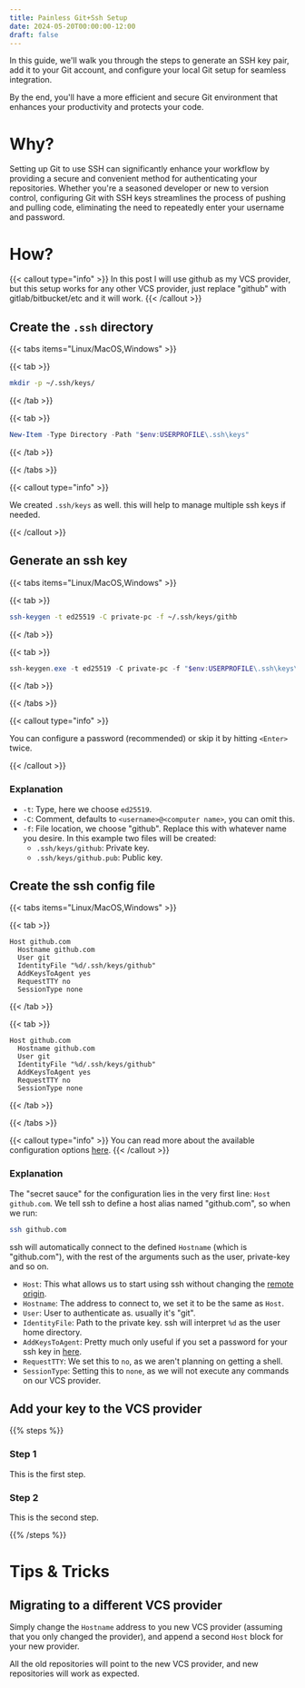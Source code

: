 ```yaml
---
title: Painless Git+Ssh Setup
date: 2024-05-20T00:00:00-12:00
draft: false
---
```


In this guide, we'll walk you through the steps to generate an SSH key pair, add it to your Git account, and configure your local Git setup for seamless integration. 

By the end, you'll have a more efficient and secure Git environment that enhances your productivity and protects your code.

# Why?

Setting up Git to use SSH can significantly enhance your workflow by providing a secure and convenient method for authenticating your repositories. Whether you're a seasoned developer or new to version control, configuring Git with SSH keys streamlines the process of pushing and pulling code, eliminating the need to repeatedly enter your username and password.

# How?

{{< callout type="info" >}}
In this post I will use github as my VCS provider, but this setup works for any other VCS provider, just replace "github" with gitlab/bitbucket/etc and it will work.
{{< /callout >}}

## Create the `.ssh` directory 

{{< tabs items="Linux/MacOS,Windows" >}}

  {{< tab >}}
  ```bash
  mkdir -p ~/.ssh/keys/
  ```
  {{< /tab >}}

  {{< tab >}}
  ```powershell
  New-Item -Type Directory -Path "$env:USERPROFILE\.ssh\keys" 
  ```
  {{< /tab >}}

{{< /tabs >}}

{{< callout type="info" >}}

We created `.ssh/keys` as well. this will help to manage multiple ssh keys if needed.

{{< /callout >}}

## Generate an ssh key
{{< tabs items="Linux/MacOS,Windows" >}}

  {{< tab >}}
  ```bash
  ssh-keygen -t ed25519 -C private-pc -f ~/.ssh/keys/githb
  ```
  {{< /tab >}}

  {{< tab >}}
  ```powershell
  ssh-keygen.exe -t ed25519 -C private-pc -f "$env:USERPROFILE\.ssh\keys\github" 
  ```
  {{< /tab >}}

{{< /tabs >}}

{{< callout type="info" >}}

You can configure a password (recommended) or skip it by hitting `<Enter>` twice.

{{< /callout >}}

### Explanation
- `-t`: Type, here we choose `ed25519`.
- `-C`: Comment, defaults to `<username>@<computer name>`, you can omit this.
- `-f`: File location, we choose "github". Replace this with whatever name you desire. In this example two files will be created:
  * `.ssh/keys/github`: Private key.
  * `.ssh/keys/github.pub`: Public key.

## Create the ssh config file

{{< tabs items="Linux/MacOS,Windows" >}}

{{< tab >}}
  ```ssh-config {linenos=table,linenostart=1,filename=".ssh/config"}
  Host github.com
    Hostname github.com
    User git
    IdentityFile "%d/.ssh/keys/github"
    AddKeysToAgent yes
    RequestTTY no
    SessionType none
  ```
  {{< /tab >}}

  {{< tab >}}
  ```ssh-config {linenos=table,linenostart=1,filename=".ssh\config"}
  Host github.com
    Hostname github.com
    User git
    IdentityFile "%d/.ssh/keys/github"
    AddKeysToAgent yes
    RequestTTY no
    SessionType none
  ```
  {{< /tab >}}

{{< /tabs >}}

{{< callout type="info" >}}
You can read more about the available configuration options [here](https://man.openbsd.org/ssh_config).
{{< /callout >}}

### Explanation
The "secret sauce" for the configuration lies in the very first line: `Host github.com`. We tell ssh to define a host alias named "github.com", so when we run:

```bash
ssh github.com
```

ssh will automatically connect to the defined `Hostname` (which is "github.com"), with the rest of the arguments such as the user, private-key and so on.

- `Host`: This what allows us to start using ssh without changing the [remote origin](https://git-scm.com/book/en/v2/Git-Basics-Working-with-Remotes).
- `Hostname`: The address to connect to, we set it to be the same as `Host`.
- `User`: User to authenticate as. usually it's "git".
- `IdentityFile`: Path to the private key. ssh will interpret `%d` as the user home directory.
- `AddKeysToAgent`: Pretty much only useful if you set a password for your ssh key in [here](#generate-an-ssh-key).
- `RequestTTY`: We set this to `no`, as we aren't planning on getting a shell.
- `SessionType`: Setting this to `none`, as we will not execute any commands on our VCS provider.


## Add your key to the VCS provider

{{% steps %}}

### Step 1

This is the first step.

### Step 2

This is the second step.

{{% /steps %}}

# Tips & Tricks 
## Migrating to a different VCS provider 
Simply change the `Hostname` address to you new VCS provider (assuming that you only changed the provider), and append a second `Host` block for your new provider.

All the old repositories will point to the new VCS provider, and new repositories will work as expected.

